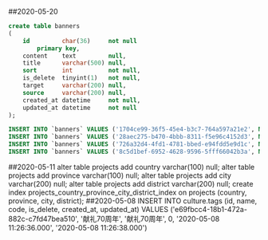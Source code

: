 ##2020-05-20
```sql
create table banners
(
    id         char(36)     not null
        primary key,
    content    text         null,
    title      varchar(500) null,
    sort       int          not null,
    is_delete  tinyint(1)   not null,
    target     varchar(200) null,
    source     varchar(200) null,
    created_at datetime     not null,
    updated_at datetime     not null
);

INSERT INTO `banners` VALUES ('1704ce99-36f5-45e4-b3c7-764a597a21e2', NULL, NULL, 2, 0, 'http://maka.im/danyeviewer/6707418/OVJR8VBDW6707418?hash=f3af79a657ce9c5061ec6e87c34ffa13&from=timeline', 'http://ggjc-oss.oss-cn-chengdu.aliyuncs.com/2020/05/20/16/04/29/mY8tHp2R5dCaTCCks7nZNxshdXP6cEEK.jpeg', '2020-05-20 10:04:10', '2020-05-20 10:04:11');
INSERT INTO `banners` VALUES ('28aec275-b470-4bbb-8311-f5e96c4152d3', NULL, NULL, 3, 0, 'http://maka.im/danyeviewer/6707418/OVJR8VBDW6707418?hash=f3af79a657ce9c5061ec6e87c34ffa13&from=timeline', 'http://ggjc-oss.oss-cn-chengdu.aliyuncs.com/2020/05/20/16/04/38/Y6RiRciYWkB8N3PXQZ7r8CmycnXM5Ge8.jpeg', '2020-05-20 10:04:24', '2020-05-20 10:04:26');
INSERT INTO `banners` VALUES ('726a32d4-4fd1-4781-bbed-e94fdd5e9d1c', NULL, NULL, 4, 0, 'http://maka.im/danyeviewer/6707418/OVJR8VBDW6707418?hash=f3af79a657ce9c5061ec6e87c34ffa13&from=timeline', 'http://ggjc-oss.oss-cn-chengdu.aliyuncs.com/2020/05/20/16/04/48/E7f2RCsSQG2QjBPFD4GX8YGKkQA4H7yR.jpeg', '2020-05-20 10:04:39', '2020-05-20 10:04:41');
INSERT INTO `banners` VALUES ('8c5d1bef-6952-4628-9596-5fff66042b3a', NULL, NULL, 1, 0, 'http://maka.im/danyeviewer/6707418/OVJR8VBDW6707418?hash=f3af79a657ce9c5061ec6e87c34ffa13&from=timeline', 'http://ggjc-oss.oss-cn-chengdu.aliyuncs.com/2020/05/20/16/04/11/m3ZFEFj3mANZzycdirS3Xc2ZKc54QTBe.jpeg', '2020-05-20 10:03:52', '2020-05-20 10:03:52');
```
##2020-05-11
alter table projects add country varchar(100) null;
alter table projects add province varchar(100) null;
alter table projects add city varchar(200) null;
alter table projects add district varchar(200) null;
create index projects_country_province_city_district_index on projects (country, province, city, district);
##2020-05-08
INSERT INTO culture.tags (id, name, code, is_delete, created_at, updated_at) VALUES ('e69fbcc4-18b1-472a-882c-c7fd47bea510', '献礼70周年', '献礼70周年', 0, '2020-05-08 11:26:36.000', '2020-05-08 11:26:38.000')